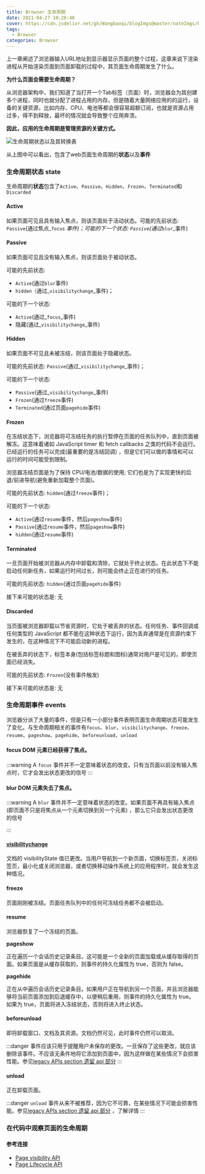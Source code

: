 ```yaml
---
title: Browser 生命周期
date: 2021-04-27 10:28:48
cover: https://cdn.jsdelivr.net/gh/Wangbaoqi/blogImgs@master/nateImgs/browser/bg/cycle.png
tags: 
  - Browser
categories: Browser
---
```



上一章阐述了浏览器输入URL地址到显示器显示页面的整个过程，这章来说下渲染进程从开始渲染页面到页面卸载的过程中，其页面生命周期发生了什么。

**为什么页面会需要生命周期？**

从浏览器架构中，我们知道了当打开一个Tab标签（页面）时，浏览器会为其创建多个进程，同时也就分配了进程占用的内存。但是随着大量网络应用的的运行，设备的关键资源，比如内存、CPU、电池等都会很容易超额订阅，也就是资源占用过多，得不到释放，最坏的情况就会导致整个应用奔溃。

**因此，应用的生命周期是管理资源的关键方式。**

![生命周期状态以及其转换表](https://cdn.jsdelivr.net/gh/Wangbaoqi/blogImgs@master/nateImgs/browser/cycle-api.png)

从上图中可以看出，包含了web页面生命周期的**状态**以及**事件**

### **生命周期状态 state**

生命周期的**状态**包含了`Active`、`Passive`、`Hidden`、`Frozen`、`Terminated`和`Discarded`

#### Active 

如果页面可见且具有输入焦点，则该页面处于活动状态。可能的先前状态: `Passive`(通过焦点_`focus` _事件)；可能的下一个状态: `Passive`(通过_`blur`_事件)

#### Passive 

如果页面可见且没有输入焦点，则该页面处于被动状态。

可能的先前状态: 

* `Active`(通过`blur`事件)
* `hidden（`通过_`visibilitychange`_事件)；

可能的下一个状态: 

* `Active`(通过_`focus`_事件)
* 隐藏(通过_`visibilitychange`_事件)

#### Hidden

如果页面不可见且未被冻结，则该页面处于隐藏状态。

可能的先前状态: `Passive`(通过_`visibilitychange`_事件)；

可能的下一个状态: 

* `Passive`(通过_`visibilitychange`_事件)
* `Frozen`(通过`freeze`事件)
* `Terminated`(通过页面`pagehide`事件)

#### Frozen

在冻结状态下，浏览器将可冻结任务的执行暂停在页面的任务队列中，直到页面被解冻。这意味着诸如 JavaScript timer 和 fetch callbacks 之类的代码不会运行。已经运行的任务可以完成(最重要的是冻结回调) ，但是它们可以做的事情和可以运行的时间可能受到限制。

浏览器冻结页面是为了保持 CPU/电池/数据的使用; 它们也是为了实现更快的后退/前进导航(避免重新加载整个页面)。

可能的先前状态: `hidden`(通过`freeze`事件)；

可能的下一个状态: 

* `Active`(通过`resume`事件，然后`pageshow`事件)
* `Passive`(通过`resume`事件，然后`pageshow`事件)
* `hidden`(通过`resume`事件)

#### Terminated

一旦页面开始被浏览器从内存中卸载和清除，它就处于终止状态。在此状态下不能启动任何新任务，如果运行时间过长，则可能会终止正在进行的任务。

可能的先前状态: `hidden`(通过页面`pagehide`事件)

接下来可能的状态是: 无

#### Discarded

当页面被浏览器卸载以节省资源时，它处于被丢弃的状态。任何任务、事件回调或任何类型的 JavaScript 都不能在这种状态下运行，因为丢弃通常是在资源约束下发生的，在这种情况下不可能启动新的进程。

在被丢弃的状态下，标签本身(包括标签标题和图标)通常对用户是可见的，即使页面已经消失。

可能的先前状态: `Frozen`(没有事件触发)

接下来可能的状态是: 无

### **生命周期事件 events**

浏览器分派了大量的事件，但是只有一小部分事件表明页面生命周期状态可能发生了变化。与生命周期相关的事件有`focus`、`blur`、`visibilitychange`、`freeze`、`resume`、`pageshow`、`pagehide`、`beforeunload`、`unload`

#### focus DOM 元素已经获得了焦点。

:::warning
A `focus` 事件并不一定意味着状态的改变。只有当页面以前没有输入焦点时，它才会发出状态更改的信号
:::

#### blur DOM 元素失去了焦点。

:::warning
A `blur` 事件并不一定意味着状态的改变。如果页面不再具有输入焦点(即页面不只是将焦点从一个元素切换到另一个元素) ，那么它只会发出状态更改的信号

:::

#### [visibilitychange](https://developer.mozilla.org/en-US/docs/Web/API/Document/visibilitychange_event)

文档的 visibilityState 值已更改。当用户导航到一个新页面，切换标签页，关闭标签页，最小化或关闭浏览器，或者切换移动操作系统上的应用程序时，就会发生这种情况。

#### freeze

页面刚刚被冻结。页面任务队列中的任何可冻结任务都不会被启动。

#### resume

浏览器恢复了一个冻结的页面。

**pageshow**

正在遍历一个会话历史记录条目。这可能是一个全新的页面加载或从缓存取得的页面。如果页面是从缓存获取的，则事件的持久化属性为 true，否则为 false。

**pagehide** 

正在从中遍历会话历史记录条目。如果用户正在导航到另一个页面，并且浏览器能够将当前页面添加到后退缓存中，以便稍后重用，则事件的持久化属性为 true。如果为 true，页面将进入冻结状态，否则将进入终止状态。

#### beforeunload

即将卸载窗口、文档及其资源。文档仍然可见，此时事件仍然可以取消。

:::danger
事件应该只用于提醒用户未保存的更改。一旦保存了这些更改，就应该删除该事件。不应该无条件地将它添加到页面中，因为这样做在某些情况下会损害性能。参见[legacy APIs section 遗留 api 部分](https://developers.google.com/web/updates/2018/07/page-lifecycle-api#legacy-lifecycle-apis-to-avoid) 
:::

#### unload

正在卸载页面。

:::danger
`unload` 事件从来不被推荐，因为它不可靠，在某些情况下可能会损害性能。参见[legacy APIs section 遗留 api 部分](https://developers.google.com/web/updates/2018/07/page-lifecycle-api#legacy-lifecycle-apis-to-avoid) ，了解详情
:::

### 在代码中观察页面的生命周期





#### 参考连接

* [Page visibility API ](https://www.ruanyifeng.com/blog/2018/10/page_visibility_api.html)
* [Page Lifecycle API](https://wicg.github.io/page-lifecycle/)

